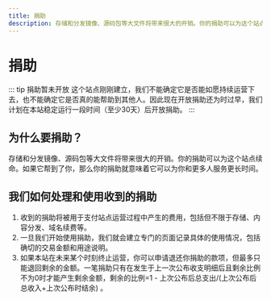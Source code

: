 ```yaml
---
title: 捐助
description: 存储和分发镜像、源码包等大文件将带来很大的开销。你的捐助可以为这个站点续命。
---
```


# 捐助

::: tip 捐助暂未开放
这个站点刚刚建立，我们不能确定它是否能如愿持续运营下去，也不能确定它是否真的能帮助到其他人。因此现在开放捐助还为时过早，我们计划在本站稳定运行一段时间（至少30天）后开放捐助。
:::

## 为什么要捐助？

存储和分发镜像、源码包等大文件将带来很大的开销。你的捐助可以为这个站点续命。如果它帮到了你，那么你的捐助就意味着它可以为你和更多人服务更长时间。

## 我们如何处理和使用收到的捐助

1. 收到的捐助将被用于支付站点运营过程中产生的费用，包括但不限于存储、内容分发、域名续费等。
2. 一旦我们开始使用捐助，我们就会建立专门的页面记录具体的使用情况，包括确切的交易金额和用途说明。
3. 如果本站在未来某个时刻终止运营，你可以申请退还你捐助的款项，但最多只能退回剩余的金额。一笔捐助只有在发生于上一次公布收支明细后且剩余比例不为0时才能产生剩余金额，剩余的比例=1 - 上次公布后总支出/(上次公布后总收入+上次公布时结余) 。
